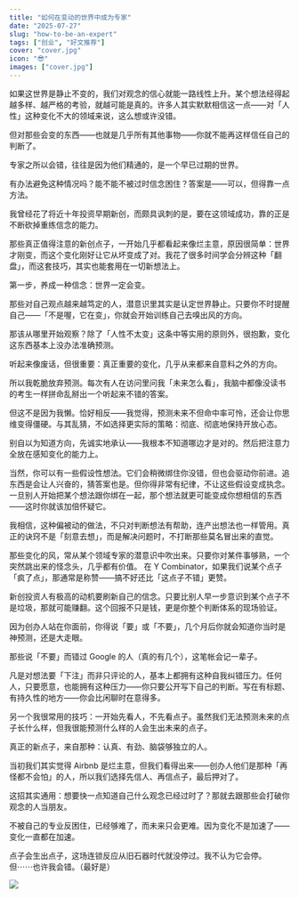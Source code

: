 ```yaml
---
title: "如何在变动的世界中成为专家"
date: "2025-07-27"
slug: "how-to-be-an-expert"
tags: ["创业", "好文推荐"]
cover: "cover.jpg"
icon: "😎"
images: ["cover.jpg"]
---
```

如果这世界是静止不变的，我们对观念的信心就能一路线性上升。某个想法经得起越多样、越严格的考验，就越可能是真的。许多人其实默默相信这一点——对「人性」这种变化不大的领域来说，这么想或许没错。



但对那些会变的东西——也就是几乎所有其他事物——你就不能再这样信任自己的判断了。



专家之所以会错，往往是因为他们精通的，是一个早已过期的世界。



有办法避免这种情况吗？能不能不被过时信念困住？答案是——可以，但得靠一点方法。



我曾经花了将近十年投资早期新创，而颇具讽刺的是，要在这领域成功，靠的正是不断砍掉重练信念的能力。



那些真正值得注意的新创点子，一开始几乎都看起来像烂主意，原因很简单：世界才刚变，而这个变化刚好让它从坏变成了对。我花了很多时间学会分辨这种「翻盘」，而这套技巧，其实也能套用在一切新想法上。



第一步，养成一种信念：世界一定会变。



那些对自己观点越来越笃定的人，潜意识里其实是认定世界静止。只要你不时提醒自己——「不是喔，它在变」，你就会开始训练自己去嗅出风的方向。



那该从哪里开始观察？除了「人性不太变」这条中等实用的原则外，很抱歉，变化这东西基本上没办法准确预测。



听起来像废话，但很重要：真正重要的变化，几乎从来都来自意料之外的方向。



所以我乾脆放弃预测。每次有人在访问里问我「未来怎么看」，我脑中都像没读书的考生一样拼命乱掰出一个听起来不错的答案。



但这不是因为我懒。恰好相反——我觉得，预测未来不但命中率可怜，还会让你思维变得僵硬。与其乱猜，不如选择更实际的策略：彻底、彻底地保持开放心态。



别自以为知道方向，先诚实地承认——我根本不知道哪边才是对的。然后把注意力全放在感知变化的能力上。



当然，你可以有一些假设性想法。它们会稍微绑住你没错，但也会驱动你前进。追东西是会让人兴奋的，猜答案也是。但你得非常有纪律，不让这些假设变成执念。
一旦别人开始把某个想法跟你绑在一起，那个想法就更可能变成你想相信的东西——这时你就该加倍怀疑它。



我相信，这种偏被动的做法，不只对判断想法有帮助，连产出想法也一样管用。真正的诀窍不是「刻意去想」，而是解决问题时，不打断那些莫名冒出来的直觉。



那些变化的风，常从某个领域专家的潜意识中吹出来。只要你对某件事够熟，一个突然跳出来的怪念头，几乎都有价值。
在 Y Combinator，如果我们说某个点子「疯了点」，那通常是称赞——搞不好还比「这点子不错」更赞。



新创投资人有极高的动机要刷新自己的信念。只要比别人早一步意识到某个点子不是垃圾，那就可能赚翻。这个回报不只是钱，更是你整个判断体系的现场验证。



因为创办人站在你面前，你得说「要」或「不要」，几个月后你就会知道你当时是神预测，还是大走眼。



那些说「不要」而错过 Google 的人（真的有几个），这笔帐会记一辈子。



凡是对想法要「下注」而非只评论的人，基本上都拥有这种自我纠错压力。任何人，只要愿意，也能拥有这种压力——你只要公开写下自己的判断。写在有标题、有持久性的地方——你会比闲聊时在意得多。



另一个我很常用的技巧：一开始先看人，不先看点子。虽然我们无法预测未来的点子长什么样，但我很能预测什么样的人会生出未来的点子。



真正的新点子，来自那种：认真、有劲、脑袋够独立的人。



当初我们其实觉得 Airbnb 是烂主意，但我们看得出来——创办人他们是那种「再怪都不会怕」的人，所以我们选择先信人、再信点子，最后押对了。



这招其实通用：想要快一点知道自己什么观念已经过时了？那就去跟那些会打破你观念的人当朋友。



不被自己的专业反困住，已经够难了，而未来只会更难。因为变化不是加速了——变化一直都在加速。



点子会生出点子，这场连锁反应从旧石器时代就没停过。我不认为它会停。
但⋯⋯也许我会错。（最好是）




![](https://prod-files-secure.s3.us-west-2.amazonaws.com/112d0858-5090-4d34-a606-b75eb8d65fd2/46476355-9cf3-4e99-9b7a-3531bc426380/1000202064.png?X-Amz-Algorithm=AWS4-HMAC-SHA256&X-Amz-Content-Sha256=UNSIGNED-PAYLOAD&X-Amz-Credential=ASIAZI2LB466SHGTVAG5%2F20250910%2Fus-west-2%2Fs3%2Faws4_request&X-Amz-Date=20250910T114305Z&X-Amz-Expires=3600&X-Amz-Security-Token=IQoJb3JpZ2luX2VjEIP%2F%2F%2F%2F%2F%2F%2F%2F%2F%2FwEaCXVzLXdlc3QtMiJHMEUCICzfO6KQl7OoMbRes8TDp%2FTWsBSSHoRLgvyFYwfqyXevAiEAk%2FkvxTD9hTVJm8TD0FOEQ1EYcwY9O8jTCucuTGevsTgqiAQI7P%2F%2F%2F%2F%2F%2F%2F%2F%2F%2FARAAGgw2Mzc0MjMxODM4MDUiDMWJ7seYTpXmJWEHMyrcA0pJm2omqtQ8u5Sv16vWp%2Bp5%2BMDEoq%2BF4Bbb6lhvoew8u3i7w5rmVQSTRVrhzmh%2FuCqU6z61xZllY1uoLbiXbBnYDYNz52%2B4MpBoXQwliDl5S3fKTcJR88wY6oAE6Wx9qp0bBmTpw6DguRHbEhzJxrXkk68zaIWfOFQspPnU65wLYOHak6%2FhVzmApvbqFJStYO7unAdAdYcwEs8hEg03vuRkxi291KQ9r1Pvgk2wncguLUvSjstAqOYuF%2F%2FAAF%2FNEi1N4rBd7ap7OvKSxclvZOOyf1Fsu9R2WJ3%2BhzYqOMkEBnHuqEuqhFTRToeZGGcE1HmHLucbbH1gOIr2njEOYtJbeYKQvH%2FayiMqyIibfUfay2trhXs9l7v5rC2FUX2%2B1pV1TMsuGnzB%2FMCNaE8pbePLxF4%2BziLNoH%2BLnLaHzACL%2F%2FH7ghYFnbNmzsRJwKszVDk%2Fu%2B0qNhr9hnx8Cw%2FOMBNeZufRRIJ2P51USAFJzLWyAzZ1LV4AV6RYl18bZUyUxXLWUL203gF%2Fz%2BKEmlBaXVfEVYYGG%2FcZg8xH9GZ0JXx%2FqVjLnotY%2FEX2QP%2FpgmPipGEoSq9NvIQVKwAkTaD27O8%2BBjnkFaQKFMUAO4U13MiD84Vaa7xbcJJX3DLFMPGshcYGOqUBYYm4gs%2FbJ1WfrPhFiG54KeINroYDXH%2FsTRwcBI1XdZjobCqFzs56XkMZ9XL1KpdptqsvXGtjxYZaKpncgz3unTgLENClp%2F5mC6CWzZui9cu%2FlDjEQ3PYAnnRiKi%2FHEtnqaLO3cgM0lSZAAIOY86HTVyinId5ZRxykiQUNK%2BpLUe%2BSZVCU9fAXurxAaWUIrOKPTAUuNh2BxkBl7uI4N9sXkbaqt8a&X-Amz-Signature=5cb7897f76619247fa49f3c96e363490586a6af7fb1a53b9302f87054bfe34a6&X-Amz-SignedHeaders=host&x-amz-checksum-mode=ENABLED&x-id=GetObject)

